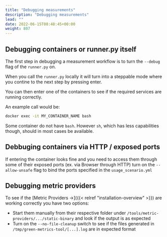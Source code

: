 ```yaml
---
title: "Debugging measurements"
description: "Debugging measurements"
lead: ""
date: 2022-06-15T08:48:45+00:00
weight: 807
---
```


## Debugging containers or runner.py itself
The first step in debugging a measurement workflow is to turn the `--debug`
flag of the `runner.py` on.

When you call the `runner.py` locally it will turn into a steppable mode where 
you contine to the next step by pressing enter.

You can then enter one of the containers to see if the required services are
running correctly.

An example call would be:
```bash
docker exec -it MY_CONTAINER_NAME bash
```

Some container do not have `bash`. However `sh`, which has less capabilities though,
should in most cases be available.

## Debbuging containers via HTTP / exposed ports

If entering the container looks fine and you need to access them through some of their
exposed ports (ex. via Browser through HTTP) turn on the `--allow-unsafe` flag to bind 
the ports specified in the `usage_scenario.yml`

## Debugging metric providers

To see if the [Metric Providers →]({{< relref "installation-overview" >}}) are working correctly you have two options:
- Start them manually from their respective folder under `/tools/metric-providers/.../static-binary` and look if the output is as expected
- Turn on the `--no-file-cleanup` switch to see if the files generated in `/tmp/green-metrics-tool/[...].log` are in expected format



